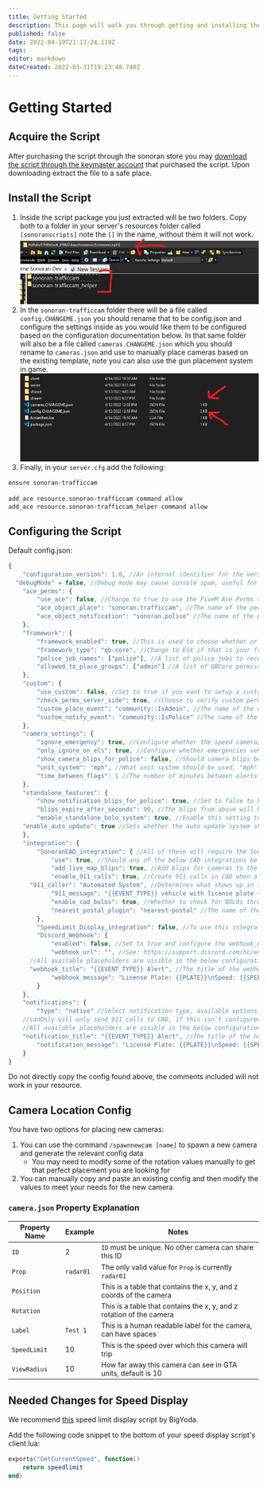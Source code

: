 ```yaml
---
title: Getting Started
description: This page will walk you through getting and installing the script.
published: false
date: 2022-04-19T21:17:24.119Z
tags: 
editor: markdown
dateCreated: 2022-03-31T19:23:48.740Z
---
```


# Getting Started
## Acquire the Script
After purchasing the script through the sonoran store you may [download the script through the keymaster account](/tebex-assets) that purchased the script. Upon downloading extract the file to a safe place.

## Install the Script
1. Inside the script package you just extracted will be two folders. Copy both to a folder in your server's resources folder called `[sonoranscripts]` note the `[]` in the name, without them it will not work.
![directory-example.png](/speed-camera/directory-example.png)
2. In the `sonoran-trafficcam` folder there will be a file called `config.CHANGEME.json` you should rename that to be config.json and configure the settings inside as you would like them to be configured based on the configuration documentation below. In that same folder will also be a file called `cameras.CHANGEME.json` which you should rename to `cameras.json` and use to manually place cameras based on the existing template, note you can also use the gun placement system in game.
![files-example.png](/speed-camera/files-example.png)
3. Finally, in your `server.cfg` add the following:
```
ensure sonoran-trafficcam

add_ace resource.sonoran-trafficcam command allow
add_ace resource.sonoran-trafficcam_helper command allow
```

## Configuring the Script
Default config.json:
```js
{
	"configuration_version": 1.0, //An internal identifier for the version number
  "debugMode" = false, //Debug mode may cause console spam, useful for debugging issues
	"ace_perms": {
		"use_ace": false, //Change to true to use the FiveM Ace Perms system
		"ace_object_place": "sonoran.trafficcam", //The name of the permission to place new traffic cameras
		"ace_object_notification": "sonoran.police" //The name of the permission to receive notifications and to manage the BOLO system
	},
	"framework": {
		"framework_enabled": true, //This is used to choose whether or not to use a framework such as ESX or qb-core
		"framework_type": "qb-core", //Change to ESX if that is your framework
		"police_job_names": ["police"], //A list of police jobs to receive notifications and manage the BOLO system
		"allowed_to_place_groups": ["admin"] //A list of QBCore permission groups allowed to add new cameras
	},
	"custom": {
		"use_custom": false, //Set to true if you want to setup a custom permission syste
		"check_perms_server_side": true, //Choose to verify custom perms on the server or client (server is recommended for security)
		"custom_place_event": "community::IsAdmin", //The name of the event that should be triggered when checking if someone can place new cameras
		"custom_notify_event": "community::IsPolice" //The name of the event that should be triggered when checking if someone should receive notifications
	},
	"camera_settings": {
		"ignore_emergency": true, //Configure whether the speed cameras should ignore emergency vehicles
		"only_ignore_on_els": true, //Configure whether emergencies vehicles should only be ignored if they are running lights (only works if above value is set to true)
		"show_camera_blips_for_police": false, //Should camera blips be shown on officer's in-game maps
		"unit_system": "mph", //What unit system should be used, "mph" and "kph" are the only valid option
		"time_between_flags": 1 //The number of minutes between alerts about a single vehicle at a location, this will be overridden if the vehicle is seen by a different camera before this time has passed.
	},
	"standalone_features": {
		"show_notification_blips_for_police": true, //Set to false to hide deteted vehicles map blips for officers in game
		"blips_expire_after_seconds": 90, //The blips from above will be deleted after this number of seconds
		"enable_standalone_bolo_system": true, //Enable this setting to use the built in BOLO system through `/addplate` and `/delplate` (NOTE: this setting must be set to false to use the SonoranCAD BOLOs below)
    "enable_auto_update": true //Sets whether the auto update system should be used. Automatic version checks will always be performed.
	},
	"integration": {
		"SonoranCAD_integration": { //All of these will require the SonoranCAD Framework to be installed
			"use": true, //Should any of the below CAD integrations be used?
			"add_live_map_blips": true, //Add blips for cameras to the livemap on the CAD
			"enable_911_calls": true, //Create 911 calls in CAD when a vehicle with a BOLO or that was speeding was detected
      "911_caller": "Automated System", //Determines what shows up in the CAD as the caller
			"911_message": "{{EVENT_TYPE}} vehicle with license plate {{PLATE}} was seen doing {{SPEED}} {{SPEED_UNIT}} at camera {{CAMERA_NAME}}", //This message is what shows up in the message area of the generated 911 calls
			"enable_cad_bolos": true, //Whether to check for BOLOs through the SonoranCAD
			"nearest_postal_plugin": "nearest-postal" //The name of the nearest-postal script you use, if you don't use one you can ignore this and it won't be used
		},
		"SpeedLimit_Display_integration": false, //To use this integration you will have to modify your SpeedLimitDisplay script as is described in the following section
		"Discord_Webhook": {
			"enabled": false, //Set to true and configure the webhook_url field below to use the Discord Webhook Feature
			"webhook_url": "", //See: https://support.discord.com/hc/en-us/articles/228383668-Intro-to-Webhooks
      //All available placeholders are visible in the below configurations.
      "webhook_title": "{{EVENT_TYPE}} Alert", //The title of the webhook embed
			"webhook_message": "License Plate: {{PLATE}}\nSpeed: {{SPEED}} {{SPEED_UNIT}}\nCamera: {{CAMERA_NAME}}" //The message that the webhook displays
		}
	},
	"notifications": {
		"type": "native" //Select notification type, available options: native, pNotify, okokNotify, cadOnly
    //cadOnly will only send 911 calls to CAD, if this isn't configured you can also use that to disable notifications entirely.
    //All available placeholders are visible in the below configurations.
    "notification_title": "{{EVENT_TYPE}} Alert", //The title of the notification for methods that support it
		"notification_message": "License Plate: {{PLATE}}\nSpeed: {{SPEED}} {{SPEED_UNIT}}\nCamera: {{CAMERA_NAME}}" //The message text of the notification
	}
}
```
Do not directly copy the config found above, the comments included will not work in your resource.

## Camera Location Config
You have two options for placing new cameras:
1. You can use the command `/spawnnewcam [name]` to spawn a new camera and generate the relevant config data
	- You may need to modify some of the rotation values manually to get that perfect placement you are looking for
2. You can manually copy and paste an existing config and then modify the values to meet your needs for the new camera
### `camera.json` Property Explanation
| Property Name | Example   | Notes                                                                |
|---------------|-----------|----------------------------------------------------------------------|
| `ID`          | 2         | `ID` must be unique. No other camera can share this ID               |
| `Prop`        | `radar01` | The only valid value for `Prop` is currently `radar01`               |
| `Position`    |           | This is a table that contains the x, y, and z coords of the camera   |
| `Rotation`    | 				  | This is a table that contains the x, y, and z rotation of the camera |
| `Label`       | `Test 1`  | This is a human readable label for the camera, can have spaces       |
| `SpeedLimit`  | 10        | This is the speed over which this camera will trip                   |
| `ViewRadius`  | 10        | How far away this camera can see in GTA units, default is 10         |

## Needed Changes for Speed Display
We recommend [this](https://forum.cfx.re/t/release-posted-speedlimit/180949) speed limit display script by BigYoda.

Add the following code snippet to the bottom of your speed display script's client.lua:
```lua
exports("GetCurrentSpeed", function()
    return speedlimit
end)
```